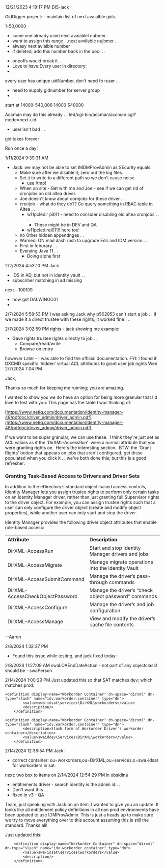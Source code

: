 12/21/2023 4:19:17 PM
DIS-jack

GidDigger project: - maintain list of next avaialble gids.

1-50,0000
   - some one already used next avaiablel nubmer
   - want to assign this range . .next avvilable nujbmer . .
   - alwasy next avialble number
   - if deleted, add this number back in the pool . .

<counter>
  <next value="1234-1288">
  <next value="2364-3001">
  <next value="8889-*">
</counter>

 - oneoffs would break it . .
 - Love to have:Every user in directory:
 -

every user has unique uidNumber, don't need fo ruser . .
 - need to supply gidnumber for server group
 -

start at 14000-540,000
<counter>
  <lowest>14000</lowest>
  <highest>540000</highest>
  <user>
    <next value="1234-1288">
    <next value="2364-3001">
    <next value="8889-*">
  </user>
  <group>
    <next value="1234-1288">
    <next value="2364-3001">
    <next value="8889-*">
  </group>
</counter>

Accman may do this already . .
ted/cgi-bin/accman/accman.cgi?mode=next-uid
 - user isn't bad . .

gid takes forever

Run once a day!


1/11/2024 9:39:31 AM

 - Jack: we may not be able to set IMDMProvAdmin as SEcurity equals.
     - Make sure after we disable it; zero out the log files.
     - Set it to write to a different path so we don't cause noise.
       - use /tmp!
     - When on site - Get with me and Joe - see if we can get rid of cronjobs on old altea driver.
      - Joe doesn't know about cornjobs for these driver . .
      - cronjob - what do they do?? Go query something in RBAC table in Altea . .
        - w11pcledir pi011 - need to consider disabling old altea cronjobs . . .
           - These might be in DEV and QA
        - w11pcledirqi011!! here too!
     - no Other hidden appendnges . .
     - Warned: ON mad dash rush to upgrade Edir and IDM version . .
     - First in feburary . .
     - Everying Java 11 . .
        - Doing alpha first



2/2/2024 4:53:10 PM
Jack
 - IDS in AD, but not in identity vault . .
 - subscriber matching in ad missing

 next - 100109
 - how got DALWINGC01
 -

2/7/2024 5:58:53 PM
I was asking Jack why p502053 can't start a job . . if we made it a direct trustee with these rights; it worked fine . . .

  2/7/2024 3:02:59 PM
rights - jack showing me example:
- Gave rights trustee rights directly to job . .
   - Compare/read/write
   - Browse on entry


however Later - I was able to find the official documentation.
	FYI: I found it! DXCMD specific 'hidden' virtual ACL attributes to grant user job rights
	Wed 2/7/2024 7:04 PM

Jack,

Thanks so much for keeping me running; you are amazing.

I wanted to show you we do have an option for being more granular that I'd love to test with you: This page has the table I was thinking of:

[https://www.netiq.com/documentation/identity-manager-48/pdfdoc/driver_admin/driver_admin.pdf](https://www.netiq.com/documentation/identity-manager-48/pdfdoc/driver_admin/driver_admin.pdf)
 

If we want to be super granular, we can use these.  I think they're just set as ACL values as if the 'DirXML-AccessRun'  were a normal attribute that you were granting rights on.  Here's the interesting section.  BTW: the 'Grant Rights' button that appears on jobs that aren't configured, get these populated when you click it . . we've both done this; but this is a good refresher:


### Granting Task-Based Access to Drivers and Driver Sets

In addition to the eDirectory’s standard object-based access controls, Identity Manager lets you assign trustee rights to perform only certain tasks on an Identity Manager driver, rather than just granting full Supervisor rights to the driver object. For example, you can assign trustee rights such that a user can only configure the driver object (create and modify object properties), while another user can only start and stop the driver.

Identity Manager provides the following driver object attributes that enable role-based access:

|**Attribute**|**Description**|
|:--|:--|
|DirXML-AccessRun|Start and stop Identity Manager drivers and jobs|
|DirXML-AccessMigrate|Manage migrate operations into the Identity Vault|
|DirXML-AccessSubmitCommand|Manage the driver’s pass-through commands|
|DirXML-AccessCheckObjectPassword|Manage the driver’s “check object password” commands|
|DirXML-AccessConfigure|Manage the driver’s and job configuration|
|DirXML-AccessManage|View and modify the driver’s cache file contents|

  --Aaron

2/8/2024 1:32:37 PM
 - Found this issue while testing, and jack fixed today:


2/8/2024 11:27:09 AM
swaLOAEndDateActual - not part of any objectclass! should be - swaPerson






2/14/2024 1:00:29 PM
Just updated this so that SAT matches dev; which matches prod:

	<definition display-name="Workorder Container" dn-space="dirxml" dn-type="slash" name="idv.workorder.container" type="dn">
			<value>swa-idsat\services\DirXML\workorders</value>
			<description/>
		</definition>

	<definition display-name="Workorder Container" dn-space="dirxml" dn-type="slash" name="idv.workorder.container" type="dn">
			<description>Slash form of Workorder Driver's workorder container</description>
			<value>swaiddev\Services\DirXML\workorders</value>
		</definition>



2/14/2024 12:36:54 PM
Jack:


 - correct container: ou=workorders,ou=DirXML,ou=services,o=swa-idsat
   for workorders in sat.


next: two box to items on 2/14/2024 12:54:29 PM in obsidina
 - entitlements driver - search identity is the admin id . .
 - Don't want this . .
 - fixed in v3 -
 QA



Team, just speaking with Jack on an item, I wanted to give you an update:
It looks like all entitlement policy definitions in all non prod environments have been updated to use IDMProvAdmin. This is just a heads up to make sure we try to move everything over to this account assuming this is still the standard. Thanks all!


Just updated this: 


		<definition display-name="Workorder Container" dn-space="dirxml" dn-type="slash" name="idv.workorder.container" type="dn">
			<value>swa-idsat\services\workorders</value>
			<description/>
		</definition>

